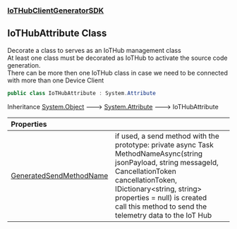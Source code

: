 ### [IoTHubClientGeneratorSDK](IoTHubClientGeneratorSDK.md 'IoTHubClientGeneratorSDK')

## IoTHubAttribute Class

Decorate a class to serves as an IoTHub management class  
At least one class must be decorated as IoTHub to activate the source code generation.  
There can be more then one IoTHub class in case we need to be connected with more than one Device Client

```csharp
public class IoTHubAttribute : System.Attribute
```

Inheritance [System.Object](https://docs.microsoft.com/en-us/dotnet/api/System.Object 'System.Object') &#129106; [System.Attribute](https://docs.microsoft.com/en-us/dotnet/api/System.Attribute 'System.Attribute') &#129106; IoTHubAttribute

| Properties | |
| :--- | :--- |
| [GeneratedSendMethodName](IoTHubClientGeneratorSDK.IoTHubAttribute.GeneratedSendMethodName.md 'IoTHubClientGeneratorSDK.IoTHubAttribute.GeneratedSendMethodName') | if used, a send method with the prototype:  private async Task MethodNameAsync(string jsonPayload, string messageId, CancellationToken cancellationToken, IDictionary<string, string> properties = null) is created<br/>call this method to send the telemetry data to the IoT Hub |
